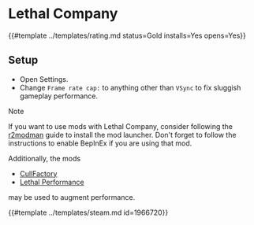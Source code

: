 # Lethal Company
<!-- script:Aliases [] -->

{{#template ../templates/rating.md status=Gold installs=Yes opens=Yes}}

## Setup

- Open Settings.
- Change `Frame rate cap:` to anything other than `VSync` to fix sluggish gameplay performance.

> [!NOTE]
> If you want to use mods with Lethal Company, consider following the [r2modman](https://docs.getwhisky.app/game-support/r2modman.html) guide to install the mod launcher.
> Don't forget to follow the instructions to enable BepInEx if you are using that mod.
>
> Additionally, the mods
> - [CullFactory](https://thunderstore.io/c/lethal-company/p/fumiko/CullFactory/)
> - [Lethal Performance](https://thunderstore.io/c/lethal-company/p/DiFFoZ/LethalPerformance/)
>
> may be used to augment performance.

{{#template ../templates/steam.md id=1966720}}
